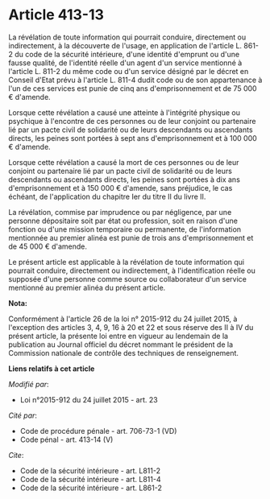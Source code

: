 # Article 413-13

La révélation de toute information qui pourrait conduire, directement ou indirectement, à la découverte de l'usage, en
application de l'article L. 861-2 du code de la sécurité intérieure, d'une identité d'emprunt ou d'une fausse qualité, de
l'identité réelle d'un agent d'un service mentionné à l'article L. 811-2 du même code ou d'un service désigné par le décret
en Conseil d'Etat prévu à l'article L. 811-4 dudit code ou de son appartenance à l'un de ces services est punie de cinq ans
d'emprisonnement et de 75 000 € d'amende. 

Lorsque cette révélation a causé une atteinte à l'intégrité physique ou psychique à l'encontre de ces personnes ou de leur
conjoint ou partenaire lié par un pacte civil de solidarité ou de leurs descendants ou ascendants directs, les peines sont
portées à sept ans d'emprisonnement et à 100 000 € d'amende. 

Lorsque cette révélation a causé la mort de ces personnes ou de leur conjoint ou partenaire lié par un pacte civil de
solidarité ou de leurs descendants ou ascendants directs, les peines sont portées à dix ans d'emprisonnement et à 150 000 €
d'amende, sans préjudice, le cas échéant, de l'application du chapitre Ier du titre II du livre II. 

La révélation, commise par imprudence ou par négligence, par une personne dépositaire soit par état ou profession, soit en
raison d'une fonction ou d'une mission temporaire ou permanente, de l'information mentionnée au premier alinéa est punie de
trois ans d'emprisonnement et de 45 000 € d'amende. 

Le présent article est applicable à la révélation de toute information qui pourrait conduire, directement ou indirectement, à
l'identification réelle ou supposée d'une personne comme source ou collaborateur d'un service mentionné au premier alinéa du
présent article.

**Nota:**

Conformément à l'article 26 de la loi n° 2015-912 du 24 juillet 2015, à l'exception des articles 3, 4, 9, 16 à 20 et 22 et
sous réserve des II à IV du présent article, la présente loi entre en vigueur au lendemain de la publication au Journal
officiel du décret nommant le président de la Commission nationale de contrôle des techniques de renseignement.

**Liens relatifs à cet article**

_Modifié par_:

  - Loi n°2015-912 du 24 juillet 2015 - art. 23

_Cité par_:

  - Code de procédure pénale - art. 706-73-1 (VD)
  - Code pénal - art. 413-14 (V)

_Cite_:

  - Code de la sécurité intérieure - art. L811-2
  - Code de la sécurité intérieure - art. L811-4
  - Code de la sécurité intérieure - art. L861-2
